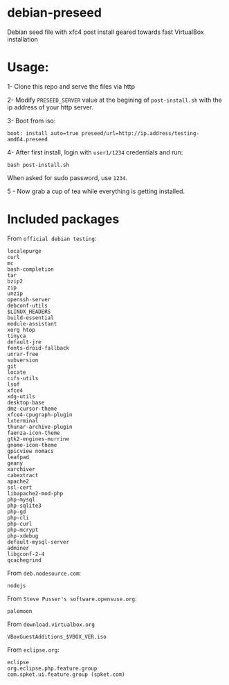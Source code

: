 debian-preseed
==============

Debian seed file with xfc4 post install geared towards fast VirtualBox installation 

Usage:
=======

1- Clone this repo and serve the files via http

2- Modify `PRESEED_SERVER` value at the begining of `post-install.sh` with the ip address of your http server.

3- Boot from iso:

    boot: install auto=true preseed/url=http://ip.address/testing-amd64.preseed

4- After first install, login with `user1/1234` credentials and run:

    bash post-install.sh

When asked for sudo password, use `1234`.

5 - Now grab a cup of tea while everything is getting installed.

Included packages
=====================

From `official debian testing`:

    localepurge 
    curl 
    mc 
    bash-completion
    tar 
    bzip2 
    zip 
    unzip
    openssh-server
    debconf-utils
    $LINUX_HEADERS
    build-essential
    module-assistant
    xorg htop
    tinyca
    default-jre
    fonts-droid-fallback
    unrar-free 
    subversion 
    git 
    locate 
    cifs-utils 
    lsof 
    xfce4 
    xdg-utils 
    desktop-base 
    dmz-cursor-theme 
    xfce4-cpugraph-plugin 
    lxterminal 
    thunar-archive-plugin 
    faenza-icon-theme 
    gtk2-engines-murrine 
    gnome-icon-theme 
    gpicview nomacs 
    leafpad 
    geany 
    xarchiver 
    cabextract 
    apache2 
    ssl-cert 
    libapache2-mod-php 
    php-mysql 
    php-sqlite3 
    php-gd 
    php-cli 
    php-curl 
    php-mcrypt 
    php-xdebug 
    default-mysql-server 
    adminer
    libgconf-2-4
    qcachegrind


From `deb.nodesource.com`:

    nodejs


From `Steve Pusser's software.opensuse.org`:

    palemoon

From `download.virtualbox.org`

    VBoxGuestAdditions_$VBOX_VER.iso

From `eclipse.org`:

    eclipse
    org.eclipse.php.feature.group
    com.spket.ui.feature.group (spket.com)



